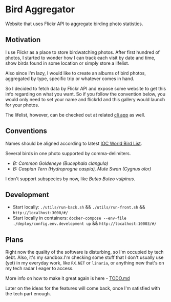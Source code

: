 # Bird Aggregator

Website that uses Flickr API to aggregate birding photo statistics.

## Motivation

I use Flickr as a place to store birdwatching photos. After first hundred of photos, I started to wonder how I can track each visit by date and time, show birds found in some location or simply store a lifelist.

Also since I'm lazy, I would like to create an albums of bird photos, aggregated by type, specific trip or whatever comes in hand.

So I decided to fetch data by Flickr API and expose some website to get this info regarding on what you want. So if you follow the convention below, you would only need to set your name and flickrId and this gallery would launch for your photos.

The lifelist, however, can be checked out at related [cli app](https://github.com/selfdeceited/bird-aggregator-cli) as well.

## Conventions

Names should be aligned according to latest [IOC World Bird List](http://www.worldbirdnames.org/).

Several birds in one photo supported by comma-delimiters.

- _B: Common Goldeneye (Bucephala clangula)_
- _B: Caspian Tern (Hydroprogne caspia), Mute Swan (Cygnus olor)_

I don't support subspecies by now, like  _Buteo Buteo vulpinus_.

## Development

- Start locally: `./utils/run-back.sh` && `./utils/run-front.sh` && `http://localhost:3000/#/`
- Start locally in containers: `docker-compose --env-file ./deploy/config.env.development up` && `http://localhost:10003/#/`

## Plans
Right now the quality of the software is disturbing, so I'm occupied by tech debt. Also, it's my sandbox.I'm checking some stuff that I don't usually use (yet) in my everyday work, like `RX.NET` or `linaria`, or anything new that's on my tech radar I eager to access.

More info on how to make it great again is here - [TODO.md](./TODO.md)

Later on the ideas for the features will come back, once I'm satisfied with the tech part enough.